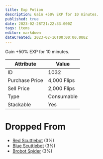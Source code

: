 ```yaml
---
title: Exp Potion
description: Gain +50% EXP for 10 minutes.
published: true
date: 2023-02-28T21:22:33.000Z
tags: items
editor: markdown
dateCreated: 2023-02-16T00:00:00.000Z
---
```


Gain +50% EXP for 10 minutes.

|Attribute|Value|
|-|-|
|ID|1032|
|Purchase Price|4,000 Flips|
|Sell Price|2,000 Flips|
|Type|Consumable|
|Stackable|Yes|


# Dropped From
 * [Red Scuttlebot](/monsters/red-scuttlebot) (3%)
 * [Blue Scuttlebot](/monsters/blue-scuttlebot) (3%)
 * [Brobot Spider](/monsters/brobot-spider) (3%)
